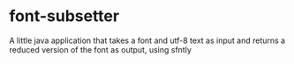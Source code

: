 font-subsetter
==============

A little java application that takes a font and utf-8 text as input and returns a reduced version of the font as output, using sfntly